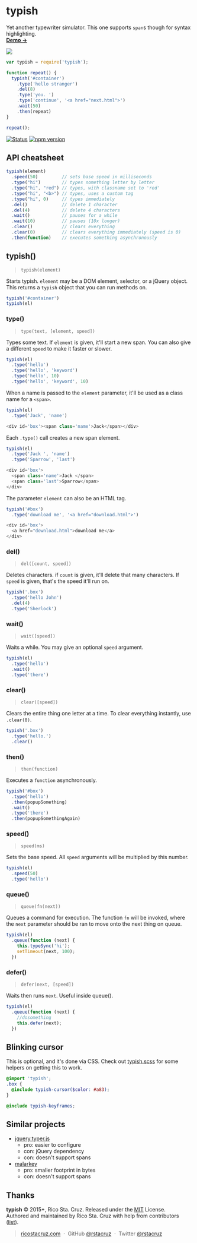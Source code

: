 # typish

Yet another typewriter simulator. This one supports `span`s though for syntax highlighting.<br>
**[Demo →](http://ricostacruz.com/typish)**

![](https://github.com/rstacruz/typish/blob/gh-pages/screencast.gif)

```js
var typish = require('typish');

function repeat() {
  typish('#container')
    .type('hello stranger')
    .del(8)
    .type('you. ')
    .type('continue', '<a href="next.html">')
    .wait(50)
    .then(repeat)
}

repeat();
```

[![Status](http://img.shields.io/travis/rstacruz/typish/master.svg)](https://travis-ci.org/rstacruz/typish "See test builds")
[![npm version](http://img.shields.io/npm/v/typish.svg)](https://npmjs.org/package/typish "View this project on npm")

## API cheatsheet

```js
typish(element)
  .speed(50)         // sets base speed in milliseconds
  .type("hi")        // types something letter by letter
  .type("hi", "red") // types, with classname set to 'red'
  .type("hi", "<b>") // types, uses a custom tag
  .type("hi", 0)     // types immediately
  .del()             // delete 1 character
  .del(4)            // delete 4 characters
  .wait()            // pauses for a while
  .wait(10)          // pauses (10x longer)
  .clear()           // clears everything
  .clear(0)          // clears everything immediately (speed is 0)
  .then(function)    // executes something asynchronously
```

<!-- include: index.js -->

## typish()
> `typish(element)`

Starts typish. `element` may be a DOM element, selector, or a jQuery
object. This returns a `typish` object that you can run methods on.

```js
typish('#container')
typish(el)
```

### type()
> `type(text, [element, speed])`

Types some text. If `element` is given, it'll start a new span.
You can also give a different `speed` to make it faster or slower.

```js
typish(el)
  .type('hello')
  .type('hello', 'keyword')
  .type('hello', 10)
  .type('hello', 'keyword', 10)
```

When a name is passed to the `element` parameter, it'll be used
as a class name for a `<span>`.

```js
typish(el)
  .type('Jack', 'name')

<div id='box'><span class='name'>Jack</span></div>
```

Each `.type()` call creates a new span element.

```js
typish(el)
  .type('Jack ', 'name')
  .type('Sparrow', 'last')

<div id='box'>
  <span class='name'>Jack </span>
  <span class='last'>Sparrow</span>
</div>
```

The parameter `element` can also be an HTML tag.

```js
typish('#box')
  .type('download me', '<a href="download.html">')

<div id='box'>
  <a href="download.html">download me</a>
</div>
```

### del()
> `del([count, speed])`

Deletes characters. if `count` is given, it'll delete that many
characters.  If `speed` is given, that's the speed it'll run on.

```js
typish('.box')
  .type('hello John')
  .del(4)
  .type('Sherlock')
```

### wait()
> `wait([speed])`

Waits a while. You may give an optional `speed` argument.

```js
typish(el)
  .type('hello')
  .wait()
  .type('there')
```

### clear()
> `clear([speed])`

Clears the entire thing one letter at a time. To clear everything
instantly, use `.clear(0)`.

```js
typish('.box')
  .type('hello.')
  .clear()
```

### then()
> `then(function)`

Executes a `function` asynchronously.

```js
typish('#box')
  .type('hello')
  .then(popupSomething)
  .wait()
  .type('there')
  .then(popupSomethingAgain)
```

### speed()
> `speed(ms)`

Sets the base speed. All `speed` arguments will be multiplied by this
number.

```js
typish(el)
  .speed(50)
  .type('hello')
```

### queue()
> `queue(fn(next))`

Queues a command for execution. The function `fn` will be invoked, where
the `next` parameter should be ran to move onto the next thing on queue.

```js
typish(el)
  .queue(function (next) {
    this.typeSync('hi');
    setTimeout(next, 100);
  })
```

### defer()
> `defer(next, [speed])`

Waits then runs `next`. Useful inside queue().

```js
typish(el)
  .queue(function (next) {
    //dosomething
    this.defer(next);
  })
```

<!-- /include -->

## Blinking cursor

This is optional, and it's done via CSS. Check out [typish.scss](typish.scss)
for some helpers on getting this to work.

```scss
@import 'typish';
.box {
  @include typish-cursor($color: #a83);
}

@include typish-keyframes;
```

## Similar projects

* [jquery.typer.js](https://github.com/layervault/jquery.typer.js)
    * pro: easier to configure
    * con: jQuery dependency
    * con: doesn't support spans
* [malarkey](https://github.com/yuanqing/malarkey)
    * pro: smaller footprint in bytes
    * con: doesn't support spans

## Thanks

**typish** © 2015+, Rico Sta. Cruz. Released under the [MIT] License.<br>
Authored and maintained by Rico Sta. Cruz with help from contributors ([list][contributors]).

> [ricostacruz.com](http://ricostacruz.com) &nbsp;&middot;&nbsp;
> GitHub [@rstacruz](https://github.com/rstacruz) &nbsp;&middot;&nbsp;
> Twitter [@rstacruz](https://twitter.com/rstacruz)

[MIT]: http://mit-license.org/
[contributors]: http://github.com/rstacruz/typish/contributors
